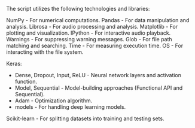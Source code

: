 The script utilizes the following technologies and libraries:

NumPy - For numerical computations.
Pandas - For data manipulation and analysis.
Librosa - For audio processing and analysis.
Matplotlib - For plotting and visualization.
IPython - For interactive audio playback.
Warnings - For suppressing warning messages.
Glob - For file path matching and searching.
Time - For measuring execution time.
OS - For interacting with the file system.

Keras:
- Dense, Dropout, Input, ReLU - Neural network layers and activation function.
- Model, Sequential - Model-building approaches (Functional API and Sequential).
- Adam - Optimization algorithm.
- models - For handling deep learning models.

Scikit-learn - For splitting datasets into training and testing sets.
